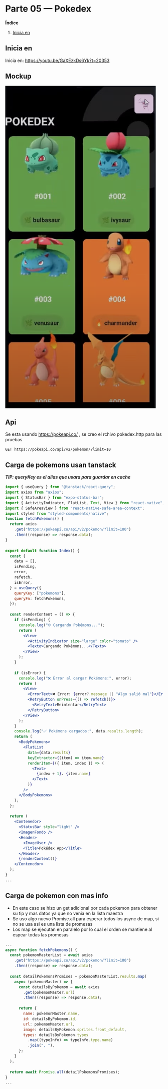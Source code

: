 # Parte 05 — Pokedex

**Índice**

<!-- Índice actualizado -->

1. [Inicia en](#inicia-en)

## Inicia en

Inicia en: https://youtu.be/GaXEzkDs6Yk?t=20353

## Mockup

![mockup pokedex](images/pokedex_mockup.png)

## Api

Se esta usando https://pokeapi.co/ , se creo el rchivo pokedex.http para las pruebas

```http
GET https://pokeapi.co/api/v2/pokemon/?limit=10
```

## Carga de pokemons usan tanstack

**_TIP: queryKey es el alias que usara para guardar en cache_**

```jsx
import { useQuery } from "@tanstack/react-query";
import axios from "axios";
import { StatusBar } from "expo-status-bar";
import { ActivityIndicator, FlatList, Text, View } from "react-native";
import { SafeAreaView } from "react-native-safe-area-context";
import styled from "styled-components/native";
function fetchPokemons() {
  return axios
    .get("https://pokeapi.co/api/v2/pokemon/?limit=100")
    .then((response) => response.data);
}

export default function Index() {
  const {
    data = [],
    isPending,
    error,
    refetch,
    isError,
  } = useQuery({
    queryKey: ["pokemons"],
    queryFn: fetchPokemons,
  });

  const renderContent = () => {
    if (isPending) {
      console.log("🌐 Cargando Pokémons...");
      return (
        <View>
          <ActivityIndicator size="large" color="tomato" />
          <Texto>Cargando Pokémons...</Texto>
        </View>
      );
    }

    if (isError) {
      console.log("❌ Error al cargar Pokémons:", error);
      return (
        <View>
          <ErrorText>❌ Error: {error?.message || "Algo salió mal"}</ErrorText>
          <RetryButton onPress={() => refetch()}>
            <RetryText>Reintentar</RetryText>
          </RetryButton>
        </View>
      );
    }
    console.log("✅ Pokémons cargados:", data.results.length);
    return (
      <BodyPokemons>
        <FlatList
          data={data.results}
          keyExtractor={(item) => item.name}
          renderItem={({ item, index }) => (
            <Text>
              {index + 1}. {item.name}
            </Text>
          )}
        />
      </BodyPokemons>
    );
  };

  return (
    <Contenedor>
      <StatusBar style="light" />
      <ImagenFondo />
      <Header>
        <ImageUser />
        <Title>Pokédex App</Title>
      </Header>
      {renderContent()}
    </Contenedor>
  );
}
...
```

## Carga de pokemon con mas info

- En este caso se hizo un get adicional por cada pokemon para obtener su tip y mas datos ya que no venia en la lista maestra
- Se uso algo nuevo Promise.all para esperar todos los async de map, si no se usa asi es una lista de promesas
- Los map se ejecutan en paralelo por lo cual el orden se mantiene al espear todas las promesas

```jsx
...
async function fetchPokemons() {
  const pokemonMasterList = await axios
    .get("https://pokeapi.co/api/v2/pokemon/?limit=100")
    .then((response) => response.data);

  const detailPokemonsPromises = pokemonMasterList.results.map(
    async (pokemonMaster) => {
      const detailsByPokemon = await axios
        .get(pokemonMaster.url)
        .then((response) => response.data);

      return {
        name: pokemonMaster.name,
        id: detailsByPokemon.id,
        url: pokemonMaster.url,
        image: detailsByPokemon.sprites.front_default,
        types: detailsByPokemon.types
          .map((typeInfo) => typeInfo.type.name)
          .join(", "),
      };
    }
  );

  return await Promise.all(detailPokemonsPromises);
}
...
```

